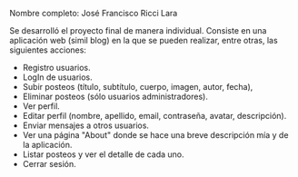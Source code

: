 Nombre completo: José Francisco Ricci Lara

Se desarrolló el proyecto final de manera individual. 
Consiste en una aplicación web (simil blog) en la que se pueden realizar, entre otras, las siguientes acciones:
  - Registro usuarios.
  - LogIn de usuarios.
  - Subir posteos (título, subtítulo, cuerpo, imagen, autor, fecha),
  - Eliminar posteos (sólo usuarios administradores).
  - Ver perfil.
  - Editar perfil (nombre, apellido, email, contraseña, avatar, descripción).
  - Enviar mensajes a otros usuarios.
  - Ver una página "About" donde se hace una breve descripción mía y de la aplicación.
  - Listar posteos y ver el detalle de cada uno.
  - Cerrar sesión.
